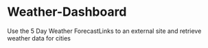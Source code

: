 # Weather-Dashboard
Use the 5 Day Weather ForecastLinks to an external site and retrieve weather data for cities
